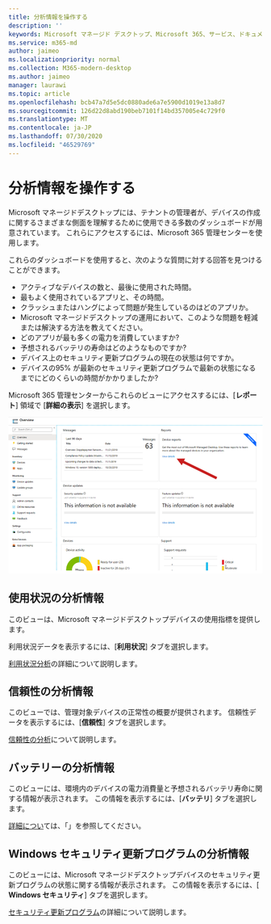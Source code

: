 ```yaml
---
title: 分析情報を操作する
description: ''
keywords: Microsoft マネージド デスクトップ、Microsoft 365、サービス、ドキュメント
ms.service: m365-md
author: jaimeo
ms.localizationpriority: normal
ms.collection: M365-modern-desktop
ms.author: jaimeo
manager: laurawi
ms.topic: article
ms.openlocfilehash: bcb47a7d5e5dc0880ade6a7e5900d1019e13a8d7
ms.sourcegitcommit: 126d22d8abd190beb7101f14bd357005e4c729f0
ms.translationtype: MT
ms.contentlocale: ja-JP
ms.lasthandoff: 07/30/2020
ms.locfileid: "46529769"
---
```

# <a name="work-with-insights"></a>分析情報を操作する

Microsoft マネージドデスクトップには、テナントの管理者が、デバイスの作成に関するさまざまな側面を理解するために使用できる多数のダッシュボードが用意されています。 これらにアクセスするには、Microsoft 365 管理センターを使用します。

これらのダッシュボードを使用すると、次のような質問に対する回答を見つけることができます。

- アクティブなデバイスの数と、最後に使用された時間。
- 最もよく使用されているアプリと、その時間。
- クラッシュまたはハングによって問題が発生しているのはどのアプリか。
- Microsoft マネージドデスクトップの運用において、このような問題を軽減または解決する方法を教えてください。
- どのアプリが最も多くの電力を消費していますか?
- 予想されるバッテリの寿命はどのようなものですか?
- デバイス上のセキュリティ更新プログラムの現在の状態は何ですか。
- デバイスの95% が最新のセキュリティ更新プログラムで最新の状態になるまでにどのくらいの時間がかかりましたか?

Microsoft 365 管理センターからこれらのビューにアクセスするには、[**レポート**] 領域で [**詳細の表示**] を選択します。

![右上に [レポート] 領域のある管理センター (デバイスレポートカードおよび [詳細の表示] リンクを含む)。](../../media/insights_overview.png)



## <a name="usage-insights"></a>使用状況の分析情報
このビューは、Microsoft マネージドデスクトップデバイスの使用指標を提供します。 

利用状況データを表示するには、[**利用状況**] タブを選択します。

[利用状況分析](usage-insights.md)の詳細について説明します。

## <a name="reliability-insights"></a>信頼性の分析情報
このビューでは、管理対象デバイスの正常性の概要が提供されます。 信頼性データを表示するには、[**信頼性**] タブを選択します。

[信頼性の分析](reliability-insights.md)について説明します。

## <a name="battery-insights"></a>バッテリーの分析情報
このビューには、環境内のデバイスの電力消費量と予想されるバッテリ寿命に関する情報が表示されます。 この情報を表示するには、[**バッテリ**] タブを選択します。

[詳細につい](battery-insights.md)ては、「」を参照してください。

## <a name="windows-security-update-insights"></a>Windows セキュリティ更新プログラムの分析情報

このビューには、Microsoft マネージドデスクトップデバイスのセキュリティ更新プログラムの状態に関する情報が表示されます。 この情報を表示するには、[ **Windows セキュリティ**] タブを選択します。

[セキュリティ更新プログラム](security-update-insights.md)の詳細について説明します。
